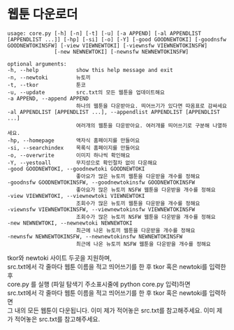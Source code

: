 웹툰 다운로더
=============

	usage: core.py [-h] [-n] [-t] [-u] [-a APPEND] [-al APPENDLIST [APPENDLIST ...]] [-hp] [-si] [-o] [-Y] [-good GOODNEWTOKI] [-goodnsfw GOODNEWTOKINSFW] [-view VIEWNEWTOKI] [-viewnsfw VIEWNEWTOKINSFW]  
	               [-new NEWNEWTOKI] [-newnsfw NEWNEWTOKINSFW]  
	
	optional arguments:  
  	-h, --help            show this help message and exit  
  	-n, --newtoki         뉴토끼  
  	-t, --tkor            툰코  
  	-u, --update          src.txt의 모든 웹툰을 업데이트해요  
  	-a APPEND, --append APPEND  
  	                      하나의 웹툰을 다운받아요. 띄어쓰기가 있다면 따옴표로 감싸세요  
  	-al APPENDLIST [APPENDLIST ...], --appendlist APPENDLIST [APPENDLIST ...]  
  	                      여러개의 웹툰을 다운받아요. 여러개를 띄어쓰기로 구분해 나열하세요.  
  	-hp, --homepage       액자식 홈페이지를 만들어요  
  	-si, --searchindex    목록식 홈페이지를 만들어요  
  	-o, --overwrite       이미지 하나씩 확인해요  
  	-Y, --yestoall        무지성으로 확인절차 없이 다운해요  
  	-good GOODNEWTOKI, --goodnewtoki GOODNEWTOKI  
  	                      좋아요가 많은 뉴토끼 웹툰을 다운받을 개수를 정해요  
  	-goodnsfw GOODNEWTOKINSFW, --goodnewtokinsfw GOODNEWTOKINSFW  
  	                      좋아요가 많은 뉴토끼 NSFW 웹툰을 다운받을 개수를 정해요  
  	-view VIEWNEWTOKI, --viewnewtoki VIEWNEWTOKI  
  	                      조회수가 많은 뉴토끼 웹툰을 다운받을 개수를 정해요  
  	-viewnsfw VIEWNEWTOKINSFW, --viewnewtokinsfw VIEWNEWTOKINSFW  
  	                      조회수가 많은 뉴토끼 NSFW 웹툰을 다운받을 개수를 정해요  
  	-new NEWNEWTOKI, --newnewtoki NEWNEWTOKI  
  	                      최근에 나온 뉴토끼 웹툰을 다운받을 개수를 정해요  
  	-newnsfw NEWNEWTOKINSFW, --newnewtokinsfw NEWNEWTOKINSFW  
  	                      최근에 나온 뉴토끼 NSFW 웹툰을 다운받을 개수를 정해요  
			      
tkor와 newtoki 사이트 두곳을 지원하며,  
src.txt에서 각 줄마다 웹툰 이름을 적고 띄어쓰기를 한 후 tkor 혹은 newtoki를 입력한 후  
core.py 를 실행 (파일 탐색기 주소표시줄에 python core.py 입력)하면  
src.txt에서 각 줄마다 웹툰 이름을 적고 띄어쓰기를 한 후 tkor 혹은 newtoki를 입력하면  
그 내의 모든 웹툰이 다운됩니다.
이미 제가 적어놓은 src.txt를 참고해주세요.
이미 제가 적어놓은 src.txt를 참고해주세요.
